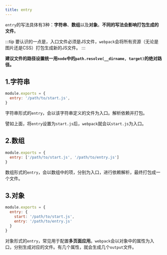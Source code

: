 ```yaml
---
title: entry
---
```


`entry`的写法具体有3种：**字符串**、**数组**以及**对象**。**不同的写法会影响打包生成的文件**。

:::tip
要认识的一点是，入口文件必须是JS文件，`webpack`会将所有资源（无论是图片还是CSS）打包生成新的JS文件。
:::

**建议文件的路径设置统一用`node`中的`path.resolve(__dirname, target)`的绝对路径。**

## 1.字符串

```js
module.exports = {
  entry: '/path/to/start.js',
}
```
字符串形式的`entry`，会以该字符串定义的文件为入口。解析依赖并打包。

譬如上面，将`entry`设置为`start.js`后，`webpack`就会以`start.js`为入口。

## 2.数组

```js
module.exports = {
  entry: ['/path/to/start.js', '/path/to/entry.js']
}
```

数组形式的`entry`，会以数组中的项，分别为入口，进行依赖解析，最终打包成一个文件。

## 3.对象

```js
module.exports = {
  entry: {
    start: '/path/to/start.js',
    entry: '/path/to/entry.js'
  }
}
```

对象形式的`entry`，常见用于配置**多页面应用**。`webpack`会以对象中的属性为入口，分别生成对应的文件。有几个属性，就会生成几个`output`文件。
